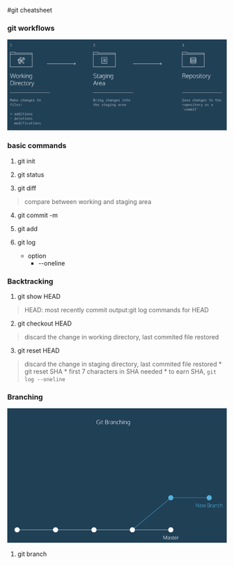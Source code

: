 #git cheatsheet

### git workflows

![image of git work space](images/git_workingspace.png)

### basic commands

1. git init

2. git status

3. git diff <filename>
>compare between working and staging area

4. git commit -m <comment>

5. git add <filename>

6. git log
    * option
        * --oneline
### Backtracking

1. git show HEAD
>HEAD: most recently commit
>output:git log commands for HEAD

2. git checkout HEAD <filename>
>discard the change in working directory, last commited file restored

3. git reset HEAD <filename>
>discard the change in staging directory, last commited file restored 
    * git reset SHA
        * first 7 characters in SHA needed
        * to earn SHA, `git log --oneline`

### Branching
![git branching](images/git_branch.png)
1. git branch
